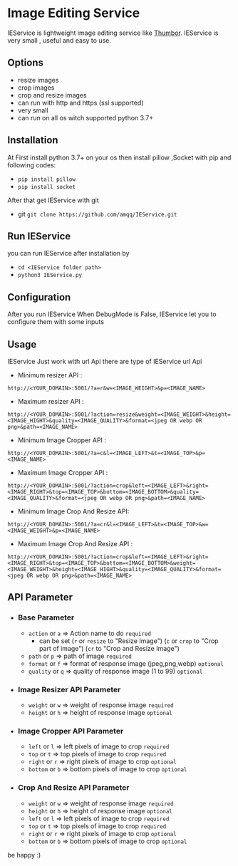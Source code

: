 # Image Editing Service #

IEService is lightweight image editing service like [Thumbor](https://github.com/thumbor/thumbor). IEService is very
small , useful and easy to use.

## Options ##

- resize images
- crop images
- crop and resize images
- can run with http and https (ssl supported)
- very small
- can run on all os witch supported python 3.7+

## Installation ##

At First install python 3.7+ on your os then install pillow ,Socket with pip and following codes:

- `pip install pillow`
- `pip install socket`

After that get IEService with git

- git `git clone https://github.com/amqq/IEService.git`

## Run IEService ##

you can run IEService after installation by

- `cd <IEService folder path>`
- `python3 IEService.py`

## Configuration ##

After you run IEService When DebugMode is False, IEService let you to configure them with some inputs

## Usage ##

IEService Just work with url Api there are type of IEService url Api

- Minimum resizer API :

`http://<YOUR_DOMAIN>:5001/?a=r&w=<IMAGE_WEIGHT>&p=<IMAGE_NAME>`

- Maximum resizer API :

`http://<YOUR_DOMAIN>:5001/?action=resize&weight=<IMAGE_WEIGHT>&height=<IMAGE_HIGHT>&quality=<IMAGE_QUALITY>&format=<jpeg OR webp OR png>&path=<IMAGE_NAME>`

- Minimum Image Cropper API :

`http://<YOUR_DOMAIN>:5001/?a=c&l=<IMAGE_LEFT>&t=<IMAGE_TOP>&p=<IMAGE_NAME>`

- Maximum Image Cropper API :

`http://<YOUR_DOMAIN>:5001/?action=crop&left=<IMAGE_LEFT>&right=<IMAGE_RIGHT>&top=<IMAGE_TOP>&bottom=<IMAGE_BOTTOM>&quality=<IMAGE_QUALITY>&format=<jpeg OR webp OR png>&path=<IMAGE_NAME>`

- Minimum Image Crop And Resize API:

`http://<YOUR_DOMAIN>:5001/?a=cr&l=<IMAGE_LEFT>&t=<IMAGE_TOP>&w=<IMAGE_WEIGHT>&p=<IMAGE_NAME>`

- Maximum Image Crop And Resize API :

`http://<YOUR_DOMAIN>:5001/?action=crop&left=<IMAGE_LEFT>&right=<IMAGE_RIGHT>&top=<IMAGE_TOP>&bottom=<IMAGE_BOTTOM>&weight=<IMAGE_WEIGHT>&height=<IMAGE_HIGHT>&quality=<IMAGE_QUALITY>&format=<jpeg OR webp OR png>&path=<IMAGE_NAME>`

## API Parameter ##

- ### Base Parameter ###
    - `action` or `a` => Action name to do `required`
        - can be set (`r` or `resize` to "Resize Image")  (`c` or `crop` to "Crop part of image") (`cr` to "Crop and
          Resize Image")
    - `path` or `p` => path of image `required`
    - `format` or `f` => format of response image (jpeg,png,webp) `optional`
    - `quality` or `q` => quality of response image (1 to 99) `optional`

- ### Image Resizer API Parameter ###
    - `weight` or `w` => weight of response image `required`
    - `height` or `h` => height of response image `optional`

- ### Image Cropper API Parameter ###
    - `left` or `l` => left pixels of image to crop `required`
    - `top` or `t` => top pixels of image to crop `required`
    - `right` or `r` => right pixels of image to crop `optional`
    - `bottom` or `b` => bottom pixels of image to crop `optional`

- ### Crop And Resize API Parameter ###
    - `weight` or `w` => weight of response image `required`
    - `height` or `h` => height of response image `optional`
    - `left` or `l` => left pixels of image to crop `required`
    - `top` or `t` => top pixels of image to crop `required`
    - `right` or `r` => right pixels of image to crop `optional`
    - `bottom` or `b` => bottom pixels of image to crop `optional` 
 
 be happy :)
